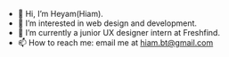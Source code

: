 - 👋 Hi, I’m Heyam(Hiam).
- 👀 I’m interested in web design and development.
- 🌱 I’m currently a junior UX designer intern at Freshfind.
- 📫 How to reach me: email me at hiam.bt@gmail.com

<!---
heyambt/heyambt is a ✨ special ✨ repository because its `README.md` (this file) appears on your GitHub profile.
You can click the Preview link to take a look at your changes.
--->
